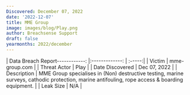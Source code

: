 ```yaml
---
Discovered: December 07, 2022
date: '2022-12-07'
title: MME Group
image: images/blog/Play.png
author: Breachsense Support
draft: false
yearmonths: 2022/december
---
```


| Data Breach Report------------:     |:-------------:    | :-----:|
| Victim      | mme-group.com      | 
| Threat Actor      | Play      | 
| Date Discovered      | Dec 07, 2022      | 
| Description      | MME Group specialises in (Non) destructive testing, marine surveys, cathodic protection, marine antifouling, rope access & boarding equipment.      | 
| Leak Size      | N/A      | 

